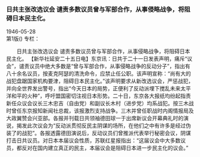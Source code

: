 ### 日共主张改选议会  谴责多数议员曾与军部合作，从事侵略战争，将阻碍日本民主化。  

1946-05-28  
第1版()
专栏：

　　日共主张改选议会
    谴责多数议员曾与军部合作，从事侵略战争，将阻碍日本民主化。
    【新华社延安二十五日电】东京讯：日共于二十一日发表声明，痛斥“议会”，谴责议员中绝大多数是“曾与军部合作，从事侵略战争的反动分子”，指出有八十余名议员，按麦克阿瑟的清洗命令，应禁止任公职。该声明宣称：“尚有大的战犯盘踞国家机构要津，阻碍日本民主化。”该声明要求从新改选议会，严惩战犯，并向全世界发出警号，指出“今天日本的局势，正便利了反动派埋下搅乱未来太平洋和平的火种”，呼吁盟国密切注视日本形势。二十日，东京各大报纸均纷起指责新任众议会议长三木忠吉（自由党）和副议长木村（进步党）均系战犯。按三木战时曾任东京报知新闻社总裁，该报激烈支持战争。三木并曾任职战时内阁情报局及大政翼赞会兴亚部。各报并刊载日共领袖德田球一于出席新议会开幕典礼时的演说，揭发此次议会为“反动派贯彻反民主阴谋的场所，在他们之中有许多是经过伪装了的战犯”。各报透露德田演说后，反动议员们曾推派代表举行秘密会议，阴谋打击日共议员。对日本本届议会性质，苏联红星报指出：“这届议会中大多数议员，都反对在国内建立真正的民主，本届议会是阻碍日本进一步民主化的议会。”  
